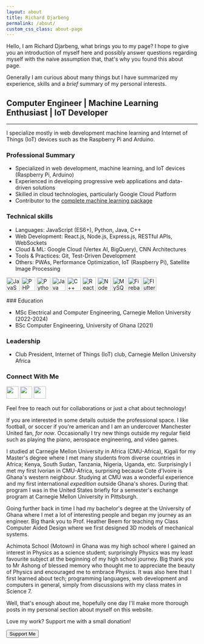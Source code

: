 ```yaml
---
layout: about
title: Richard Djarbeng
permalink: /about/
custom_css_class: about-page
---
```


Hello, I am Richard Djarbeng, what brings you to my page?
I hope to give you an introduction of myself here and possibly answer questions regarding myself with the naive assumption that, that's why you found this about page.

Generally I am curious about many things but I have summarized my experience, skills and a *brief* summary of my personal interests.
## Computer Engineer | Machine Learning Enthusiast | IoT Developer
-----------------------------

I specialize mostly in web development machine learning and Internet of Things (IoT) devices such as the Raspberry Pi and Arduino.  
### Professional Summary
- Specialized in web development, machine learning, and IoT devices (Raspberry Pi, Arduino)
- Experienced in developing progressive web applications and data-driven solutions
- Skilled in cloud technologies, particularly Google Cloud Platform
- Contributor to the [complete machine learning package](https://github.com/Nyandwi/machine_learning_complete/)
### Technical skills
- Languages: JavaScript (ES6+), Python, Java, C++
- Web Development: React.js, Node.js, Express.js, RESTful APIs, WebSockets
- Cloud & ML: Google Cloud (Vertex AI, BigQuery), CNN Architectures
- Tools & Practices: Git, Test-Driven Development
- Others: PWAs, Performance Optimization, IoT (Raspberry Pi), Satellite Image Processing

<p align="left">
<a href="https://developer.mozilla.org/en-US/docs/Web/JavaScript" target="_blank" rel="noreferrer"><img src="https://raw.githubusercontent.com/danielcranney/readme-generator/main/public/icons/skills/javascript-colored.svg" width="36" height="36" alt="JavaScript" /></a>
<a href="https://www.php.net/" target="_blank" rel="noreferrer"><img src="https://raw.githubusercontent.com/danielcranney/readme-generator/main/public/icons/skills/php-colored.svg" width="36" height="36" alt="PHP" /></a>
<a href="https://www.python.org/" target="_blank" rel="noreferrer"><img src="https://raw.githubusercontent.com/danielcranney/readme-generator/main/public/icons/skills/python-colored.svg" width="36" height="36" alt="Python" /></a>
<a href="https://www.oracle.com/java/" target="_blank" rel="noreferrer"><img src="https://raw.githubusercontent.com/danielcranney/readme-generator/main/public/icons/skills/java-colored.svg" width="36" height="36" alt="Java" /></a>
<a href="https://docs.microsoft.com/en-us/cpp/?view=msvc-170" target="_blank" rel="noreferrer"><img src="https://raw.githubusercontent.com/danielcranney/readme-generator/main/public/icons/skills/cplusplus-colored.svg" width="36" height="36" alt="C++" /></a>
<a href="https://reactjs.org/" target="_blank" rel="noreferrer"><img src="https://raw.githubusercontent.com/danielcranney/readme-generator/main/public/icons/skills/react-colored.svg" width="36" height="36" alt="React" /></a>
<a href="https://nodejs.org/en/" target="_blank" rel="noreferrer"><img src="https://raw.githubusercontent.com/danielcranney/readme-generator/main/public/icons/skills/nodejs-colored.svg" width="36" height="36" alt="NodeJS" /></a>
<a href="https://www.mysql.com/" target="_blank" rel="noreferrer"><img src="https://raw.githubusercontent.com/danielcranney/readme-generator/main/public/icons/skills/mysql-colored.svg" width="36" height="36" alt="MySQL" /></a>
<a href="https://firebase.google.com/" target="_blank" rel="noreferrer"><img src="https://raw.githubusercontent.com/danielcranney/readme-generator/main/public/icons/skills/firebase-colored.svg" width="36" height="36" alt="Firebase" /></a>
<a href="https://flutter.dev/" target="_blank" rel="noreferrer"><img src="https://raw.githubusercontent.com/danielcranney/readme-generator/main/public/icons/skills/flutter-colored.svg" width="36" height="36" alt="Flutter" /></a>
</p>
### Education

- MSc Electrical and Computer Engineering, Carnegie Mellon University (2022-2024)
- BSc Computer Engineering, University of Ghana (2021)

### Leadership

- Club President, Internet of Things (IoT) club, Carnegie Mellon University Africa

### Connect With Me

<p align="left"> <a href="https://www.github.com/RDjarbeng" target="_blank" rel="noreferrer"><img class="about-image" src="https://raw.githubusercontent.com/danielcranney/readme-generator/main/public/icons/socials/github.svg" width="32" height="32" /></a> <a href="https://www.linkedin.com/in/richarddjarbeng/" target="_blank" rel="noreferrer"><img class="about-image" src="https://raw.githubusercontent.com/danielcranney/readme-generator/main/public/icons/socials/linkedin.svg" width="32" height="32" /></a> <a href="https://www.twitter.com/DjarbengRichard" target="_blank" rel="noreferrer"><img class="about-image" src="https://raw.githubusercontent.com/danielcranney/readme-generator/main/public/icons/socials/twitter.svg" width="32" height="32" /></a></p>

Feel free to reach out for collaborations or just a chat about technology!

If you are interested in some details outside the professional space. I like football, or soccer if you're american and I am an undercover Manchester United fan, _for now_. Occasionally I try new things outside my regular field such as playing the piano, aerospace engineering, and video games.

I studied at Carnegie Mellon University in Africa (CMU-Africa), Kigali for my Master's degree where I met many students from diverse countries in Africa; Kenya, South Sudan, Tanzania, Nigeria, Uganda, etc. Surprisingly I met my first Ivorian in CMU-Africa, surprising because Cote d'Ivoire is Ghana's western neighbour. Studying at CMU was a wonderful experience and my first international _expedition_ outside Ghana's shores.
During that program I was in the United States briefly for a semester's exchange program at Carnegie Mellon University in Pittsburgh. 

Going further back in time I had my bachelor's degree at the University of Ghana where I met a lot of interesting people and began my journey as an engineer. 
Big thank you to Prof. Heather Beem for teaching my Class Computer Aided Design where we first designed 3D models of mechanical systems.

Achimota School (Motown) in Ghana was my high school where I gained an interest in Physics as a science student; surprisingly Physics was my least favourite subject at the beginning of my high school journey. Big thank you to Mr Ashong of blessed memory who thought me to appreciate the beauty of Physics and encouraged me to embrace Physics. It was also here that I first learned about tech; programming languages, web development and computers in general, simply from discussions with my class mates in Science 7.

Well, that's enough about me, hopefully one day I'll make more thorough posts in my personal section about myself on this website.

  <div class="donation-section" align="left">
  <p>Love my work? Support me with a small donation!</p>
  <a href="https://buymeacoffee.com/rdjarbeng" target="_blank">
    <button class="donate-btn">Support Me</button>
  </a>
</div>

